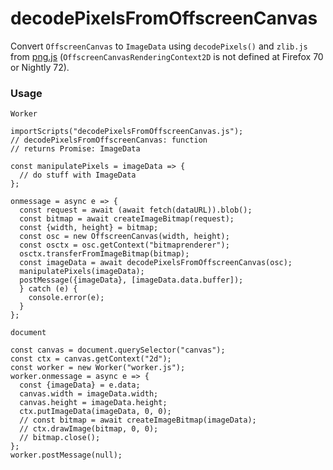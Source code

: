 # decodePixelsFromOffscreenCanvas

Convert `OffscreenCanvas` to `ImageData` using `decodePixels()` and `zlib.js` from [png.js](https://github.com/foliojs/png.js) (`OffscreenCanvasRenderingContext2D` is not defined at Firefox 70 or Nightly 72).

<h3>Usage</h3>

`Worker`

```
importScripts("decodePixelsFromOffscreenCanvas.js");
// decodePixelsFromOffscreenCanvas: function  
// returns Promise: ImageData

const manipulatePixels = imageData => {
  // do stuff with ImageData
};

onmessage = async e => {
  const request = await (await fetch(dataURL)).blob();
  const bitmap = await createImageBitmap(request);
  const {width, height} = bitmap;
  const osc = new OffscreenCanvas(width, height);
  const osctx = osc.getContext("bitmaprenderer");
  osctx.transferFromImageBitmap(bitmap);
  const imageData = await decodePixelsFromOffscreenCanvas(osc);
  manipulatePixels(imageData);
  postMessage({imageData}, [imageData.data.buffer]);
  } catch (e) {
    console.error(e);
  }
};
```

`document`
```
const canvas = document.querySelector("canvas");
const ctx = canvas.getContext("2d");
const worker = new Worker("worker.js");
worker.onmessage = async e => {
  const {imageData} = e.data;
  canvas.width = imageData.width;
  canvas.height = imageData.height;
  ctx.putImageData(imageData, 0, 0);
  // const bitmap = await createImageBitmap(imageData);
  // ctx.drawImage(bitmap, 0, 0);
  // bitmap.close();
};
worker.postMessage(null);
```
